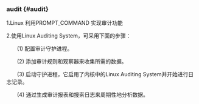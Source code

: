 ### audit {#audit}

1.Linux 利用PROMPT_COMMAND 实现审计功能

2.使用Linux Auditing System，可采用下面的步骤：

　　(1) 配置审计守护进程。

　　(2) 添加审计规则和观察器来收集所需的数据。

　　(3) 启动守护进程，它启用了内核中的Linux Auditing System并开始进行日志记录。

　　(4) 通过生成审计报表和搜索日志来周期性地分析数据。